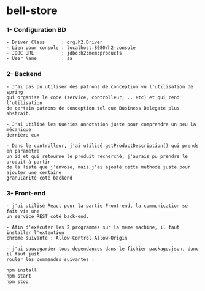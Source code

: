 # bell-store


### 1- Configuration BD

	- Driver Class		: org.h2.Driver
	- Lien pour console : localhost:8080/h2-console
	- JDBC URL			: jdbc:h2:mem:products
	- User Name 		: sa


### 2- Backend 

	- J'ai pas pu utiliser des patrons de conception vu l'utilisation de spring 
	qui organise le code (service, controlleur, .. etc) et qui rend l'utilisation
	de certain patrons de conception tel que Business Delegate plus abstrait.

	- J'ai utilisé les Queries annotation juste pour comprendre un peu la mécanique
	derrière eux

	- Dans le controlleur, j'ai utilisé getProductDescription() qui prends en paramètre
	un id et qui retourne le produit recherché, j'aurais pu prendre le produit à partir
	de la liste que j'envoie, mais j'ai ajouté cette méthode juste pour ajouter une certaine 
	granularité coté backend


### 3- Front-end

	- j'ai utilisé React pour la partie Front-end, la communication se fait via une 
	un service REST coté back-end.

	- Afin d'exécuter les 2 programmes sur la meme machine, il faut installer l'extention 
	chrome suivante : Allow-Control-Allow-Origin

	- j'ai sauvegarder tous dependances dans le fichier package.json, donc il faut just
	rouler les commandes suivantes : 
	
```bash
npm install
npm start 
npm stop  
```